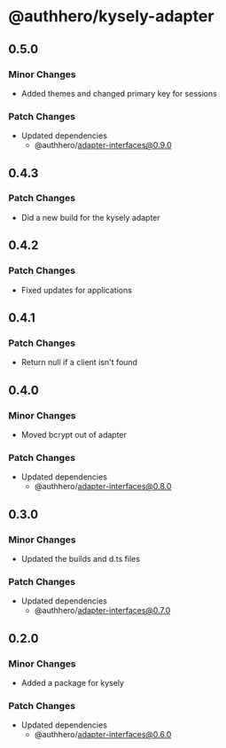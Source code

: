 # @authhero/kysely-adapter

## 0.5.0

### Minor Changes

- Added themes and changed primary key for sessions

### Patch Changes

- Updated dependencies
  - @authhero/adapter-interfaces@0.9.0

## 0.4.3

### Patch Changes

- Did a new build for the kysely adapter

## 0.4.2

### Patch Changes

- Fixed updates for applications

## 0.4.1

### Patch Changes

- Return null if a client isn't found

## 0.4.0

### Minor Changes

- Moved bcrypt out of adapter

### Patch Changes

- Updated dependencies
  - @authhero/adapter-interfaces@0.8.0

## 0.3.0

### Minor Changes

- Updated the builds and d.ts files

### Patch Changes

- Updated dependencies
  - @authhero/adapter-interfaces@0.7.0

## 0.2.0

### Minor Changes

- Added a package for kysely

### Patch Changes

- Updated dependencies
  - @authhero/adapter-interfaces@0.6.0
